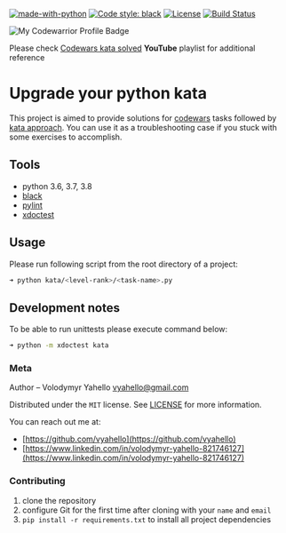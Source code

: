 [![made-with-python](https://img.shields.io/badge/Made%20with-Python-1f425f.svg)](https://www.python.org/)
[![Code style: black](https://img.shields.io/badge/code%20style-black-000000.svg)](https://github.com/psf/black)
[![License](https://img.shields.io/badge/license-MIT-green.svg)](LICENSE.md)
[![Build Status](https://travis-ci.org/vyahello/upgrade-python-kata.svg?branch=master)](https://travis-ci.org/vyahello/upgrade-python-kata)

![My Codewarrior Profile Badge](https://www.codewars.com/users/vyahello/badges/large)

Please check [Codewars kata solved](https://www.youtube.com/watch?v=xmTkWhhHuXw&list=PLJfbpeHQTnRcJfiT4LmxF9t5dIclEh5V2) **YouTube** playlist for additional reference

# Upgrade your python kata

This project is aimed to provide solutions for [codewars](https://www.codewars.com) tasks followed by [kata approach](https://en.wikipedia.org/wiki/Kata_(programming)).
You can use it as a troubleshooting case if you stuck with some exercises to accomplish.

## Tools
- python 3.6, 3.7, 3.8
- [black](https://black.readthedocs.io/en/stable/)
- [pylint](https://www.pylint.org/)
- [xdoctest](https://github.com/Erotemic/xdoctest)

## Usage

Please run following script from the root directory of a project:
```bash
➜ python kata/<level-rank>/<task-name>.py
```

## Development notes

To be able to run unittests please execute command below:
```bash
➜ python -m xdoctest kata
```

### Meta

Author – Volodymyr Yahello vyahello@gmail.com

Distributed under the `MIT` license. See [LICENSE](LICENSE.md) for more information.

You can reach out me at:
* [https://github.com/vyahello](https://github.com/vyahello)
* [https://www.linkedin.com/in/volodymyr-yahello-821746127](https://www.linkedin.com/in/volodymyr-yahello-821746127)

### Contributing
1. clone the repository
2. configure Git for the first time after cloning with your `name` and `email`
3. `pip install -r requirements.txt` to install all project dependencies
